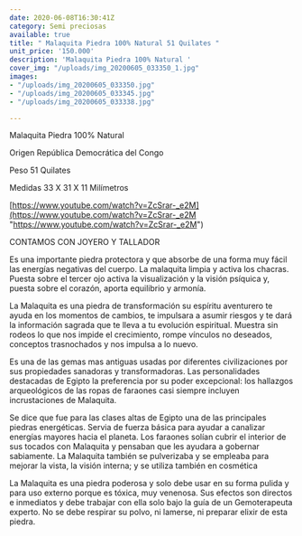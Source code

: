 ```yaml
---
date: 2020-06-08T16:30:41Z
category: Semi preciosas
available: true
title: " Malaquita Piedra 100% Natural 51 Quilates "
unit_price: '150.000'
description: 'Malaquita Piedra 100% Natural '
cover_img: "/uploads/img_20200605_033350_1.jpg"
images:
- "/uploads/img_20200605_033350.jpg"
- "/uploads/img_20200605_033345.jpg"
- "/uploads/img_20200605_033338.jpg"

---
```

Malaquita Piedra 100% Natural 

Origen República Democrática del Congo

Peso 51 Quilates

Medidas 33 X 31 X 11 Milímetros 

[https://www.youtube.com/watch?v=ZcSrar-_e2M](https://www.youtube.com/watch?v=ZcSrar-_e2M "https://www.youtube.com/watch?v=ZcSrar-_e2M")

CONTAMOS CON JOYERO Y TALLADOR 

Es una importante piedra protectora y que absorbe de una forma muy fácil las energías negativas del cuerpo. La malaquita limpia y activa los chacras. Puesta sobre el tercer ojo activa la visualización y la visión psíquica y, puesta sobre el corazón, aporta equilibrio y armonía.

La Malaquita es una piedra de transformación su espíritu aventurero te ayuda en los momentos de cambios, te impulsara a asumir riesgos y te dará la información sagrada que te lleva a tu evolución espiritual. Muestra sin rodeos lo que nos impide el crecimiento, rompe vínculos no deseados, conceptos trasnochados y nos impulsa a lo nuevo.

Es una de las gemas mas antiguas usadas por diferentes civilizaciones por sus propiedades sanadoras y transformadoras. Las personalidades destacadas de Egipto la preferencia por su poder excepcional: los hallazgos arqueológicos de las ropas de faraones casi siempre incluyen incrustaciones de Malaquita.

Se dice que fue para las clases altas de Egipto una de las principales piedras energéticas. Servia de fuerza básica para ayudar a canalizar energías mayores hacia el planeta. Los faraones solían cubrir el interior de sus tocados con Malaquita y pensaban que les ayudara a gobernar sabiamente. La Malaquita también se pulverizaba y se empleaba para mejorar la vista, la visión interna; y se utiliza también en cosmética

La Malaquita es una piedra poderosa y solo debe usar en su forma pulida y para uso externo porque es tóxica, muy venenosa. Sus efectos son directos e inmediatos y debe trabajar con ella solo bajo la guía de un Gemoterapeuta experto. No se debe respirar su polvo, ni lamerse, ni preparar elixir de esta piedra.